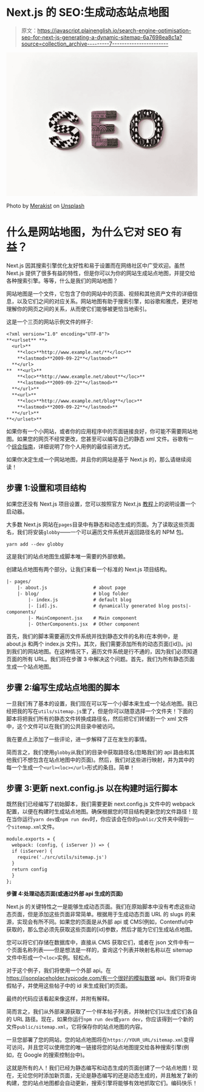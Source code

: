 # Next.js 的 SEO:生成动态站点地图

> 原文：<https://javascript.plainenglish.io/search-engine-optimisation-seo-for-next-js-generating-a-dynamic-sitemap-6a7698ea8c1a?source=collection_archive---------7----------------------->

![](img/bbe5b65e6e76c145406a7410011f6e6c.png)

Photo by [Merakist](https://unsplash.com/@merakist?utm_source=unsplash&utm_medium=referral&utm_content=creditCopyText) on [Unsplash](https://unsplash.com/s/photos/seo?utm_source=unsplash&utm_medium=referral&utm_content=creditCopyText)

# 什么是网站地图，为什么它对 SEO 有益？

Next.js 因其搜索引擎优化友好性和易于设置而在网络社区中广受欢迎。虽然 Next.js 提供了很多有益的特性，但是你可以为你的网站生成站点地图，并提交给各种搜索引擎。等等，什么是我们的网站地图？

网站地图是一个文件，它包含了你的网站中的页面、视频和其他资产文件的详细信息，以及它们之间的对应关系。网站地图有助于搜索引擎，如谷歌和雅虎，更好地理解你的网页之间的关系，从而使它们能够被更恰当地索引。

这是一个三页的网站示例文件的样子:

```
<?xml version="1.0" encoding="UTF-8"?>
**<urlset** **>
  <url>**
    **<loc>**http://www.example.net/**</loc>**
    **<lastmod>**2009-09-22**</lastmod>**
  **</url>
**  **<url>**
    **<loc>**http://www.example.net/about**</loc>**
    **<lastmod>**2009-09-22**</lastmod>**
  **</url>**
  **<url>**
    **<loc>**http://www.example.net/blog**</loc>**
    **<lastmod>**2009-09-22**</lastmod>**
  **</url>**
**</urlset>**
```

如果你有一个小网站，或者你的应用程序中的页面链接良好，你可能不需要网站地图。如果您的网页不经常更改，您甚至可以编写自己的静态 xml 文件。谷歌有一个[综合指南](https://support.google.com/webmasters/answer/156184?hl=en#:~:text=A%20sitemap%20is%20a%20file,more%20intelligently%20crawl%20your%20site.&text=A%20sitemap%20image%20entry%20can,matter%2C%20type%2C%20and%20license.)，详细说明了你个人用例的最佳前进方式。

如果你决定生成一个网站地图，并且你的网站是基于 Next.js 的，那么请继续阅读！

## 步骤 1:设置和项目结构

如果您还没有 Next.js 项目设置，您可以按照官方 Next.js [教程](https://nextjs.org/learn/basics/create-nextjs-app)上的说明设置一个启动器。

大多数 Next.js 网站在`pages`目录中有静态和动态生成的页面。为了读取这些页面名，我们将安装`globby`——一个可以遍历文件系统并返回路径名的 NPM 包。

```
yarn add --dev globby
```

这是我们的站点地图生成脚本唯一需要的外部依赖。

创建站点地图有两个部分。让我们来看一个标准的 Next.js 项目结构。

```
|- pages/
    |- about.js                 # about page
    |- blog/                    # blog folder
        |- index.js             # default blog 
        |- [id].js.             # dynamically generated blog posts|- components/
        |- MainComponent.jsx    # Main component
        |- OtherComponents.jsx  # Other component
```

首先，我们的脚本需要遍历文件系统并找到静态文件的名称(在本例中，是 about.js 和两个 index.js 文件)。其次，我们需要添加所有的动态页面([id])。js)到我们的网站地图。在这种情况下，遍历文件系统是行不通的，因为我们必须知道页面的所有 URL。我们将在步骤 3 中解决这个问题。首先，我们为所有静态页面生成一个站点地图。

## 步骤 2:编写生成站点地图的脚本

一旦我们有了基本的设置，我们现在可以写一个小脚本来生成一个站点地图。我已经把我的写在`utils/sitemap.js`里了，但是你可以随意选择一个文件夹！下面的脚本将把我们所有的静态文件转换成路径名，然后把它们转储到一个 xml 文件中，这个文件可以在我们的公共目录中被访问。

我在要点上添加了一些评论，进一步解释了正在发生的事情。

简而言之，我们使用`globby`从我们的目录中获取路径名(忽略我们的 api 路由和其他我们不想包含在站点地图中的页面)。然后，我们对这些进行映射，并为其中的每一个生成一个`<url><loc></url>`形式的条目。简单！

## 步骤 3:更新 next.config.js 以在构建时运行脚本

既然我们已经编写了初始脚本，我们需要更新 next.config.js 文件中的 webpack 配置，以便在构建时生成站点地图。确保根据您的项目结构更新您的文件路径！现在当你运行`yarn dev`或`npm run dev`时，你应该会在你的`public/`文件夹中得到一个`sitemap.xml`文件。

```
module.exports = {
  webpack: (config, { isServer }) => {
  if (isServer) {
    require('./src/utils/sitemap.js')
  }
  return config
  }
};
```

**步骤 4:处理动态页面(或通过外部 api 生成的页面)**

Next.js 的关键特性之一是能够生成动态页面。我们在原始脚本中没有考虑这些动态页面，但是添加这些页面非常简单。根据用于生成动态页面 URL 的 slugs 的来源，实现会有所不同。如果您的页面是从外部 api 或 CMS(例如，Contentful)中获取的，那么您必须先获取这些页面的[id]参数，然后才能为它们生成站点地图。

您可以将它们存储在数据库中，直接从 CMS 获取它们，或者在 json 文件中有一个页面名称列表——但是想法是一样的，查询这个列表并映射名称以在 sitemap 文件中形成一个`<loc>`实例。轻松点。

对于这个例子，我们将使用一个外部 api。在 https://jsonplaceholder.typicode.com/有一个很好的模拟数据 api。我们将查询假帖子，并使用这些帖子中的 id 来生成我们的页面。

最终的代码应该看起来像这样，并附有解释。

简而言之，我们从外部来源获取了一个样本帖子列表，并映射它们以生成它们各自的 URL 路径。现在，如果你运行`npm run dev`或`yarn dev`，你应该得到一个新的文件`public/sitemap.xml`，它将保存你的站点地图的内容。

一旦您部署了您的网站，您的站点地图将在`https://YOUR_URL/sitemap.xml`变得可访问，并且您可以使用您的唯一链接将您的站点地图提交给各种搜索引擎(例如，在 Google 的搜索控制台中)。

这就是所有的人！我们已经为静态编写和动态生成的页面创建了一个站点地图！现在，无论您何时添加新页面，无论是静态编写的还是动态生成的，并且触发了新的构建，您的站点地图都会自动更新，搜索引擎将能够有效地抓取它们。编码快乐！